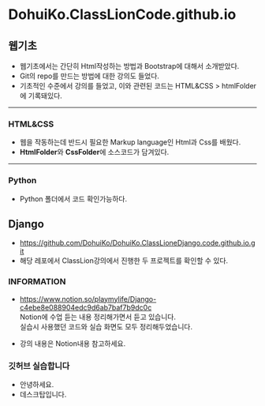 # DohuiKo.ClassLionCode.github.io

## 웹기초

- 웹기초에서는 간단히 Html작성하는 방법과 Bootstrap에 대해서 소개받았다.
- Git의 repo를 만드는 방법에 대한 강의도 들었다.
- 기초적인 수준에서 강의를 들었고, 이와 관련된 코드는 HTML&CSS > htmlFolder에 기록돼있다.

---

### HTML&CSS

- 웹을 작동하는데 반드시 필요한 Markup language인 Html과 Css를 배웠다.
- **HtmlFolder**와 **CssFolder**에 소스코드가 담겨있다.

---

### Python

- Python 폴더에서 코드 확인가능하다.

## Django

- https://github.com/DohuiKo/DohuiKo.ClassLioneDjango.code.github.io.git
- 해당 레포에서 ClassLion강의에서 진행한 두 프로젝트를 확인할 수 있다.

### INFORMATION

- https://www.notion.so/playmylife/Django-c4ebe8e088904edc9d6ab7baf7b9dc0c
  <br>
  Notion에 수업 듣는 내용 정리해가면서 듣고 있습니다.
  <br>
  실습시 사용했던 코드와 실습 화면도 모두 정리해두었습니다.

- 강의 내용은 Notion내용 참고하세요.

### 깃허브 실습합니다

- 안녕하세요.
- 데스크탑입니다.

